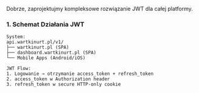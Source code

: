 Dobrze, zaprojektujmy kompleksowe rozwiązanie JWT dla całej platformy.

### 1. Schemat Działania JWT

```plaintext
System:
api.wartkinurt.pl/v1/
├── wartkinurt.pl (SPA)
├── dashboard.wartkinurt.pl (SPA)
└── Mobile Apps (Android/iOS)

JWT Flow:
1. Logowanie → otrzymanie access_token + refresh_token
2. access_token w Authorization header
3. refresh_token w secure HTTP-only cookie
```

